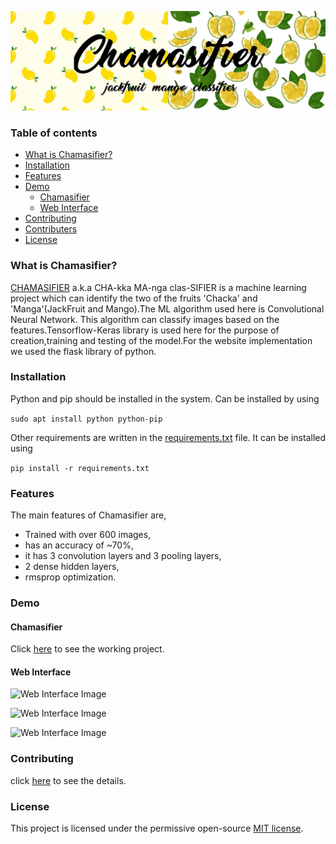 ![Chamasifier](pictures/header.png)

### Table of contents

<!--ts-->

-   [What is Chamasifier?](#what-is-Chamasifier?)
-   [Installation](#installation)
-   [Features](#features)
-   [Demo](#demo)
    -   [Chamasifier](#chamasifier)
    -   [Web Interface](#web-interface)
-   [Contributing](#contributing)
-   [Contributers](#contributers)
-   [License](#license)
<!--te-->

### What is Chamasifier?

[CHAMASIFIER](http://ec2-3-17-203-44.us-east-2.compute.amazonaws.com:8080/) a.k.a CHA-kka MA-nga clas-SIFIER is a machine learning project which can identify the two of the fruits 'Chacka' and 'Manga'(JackFruit and Mango).The ML algorithm used here is Convolutional Neural Network. This algorithm can classify images based on the features.Tensorflow-Keras library is used here for the purpose of creation,training and testing of the model.For the website implementation we used the flask library of python.

### Installation

Python and pip should be installed in the system.
Can be installed by using

```sudo apt install python python-pip```

Other requirements are written in the [requirements.txt](requirements.txt) file.
It can be installed using 

```pip install -r requirements.txt```


### Features

The main features of Chamasifier are,

-   Trained with over 600 images,
-   has an accuracy of ~70%,
-   it has 3 convolution layers and 3 pooling layers,
-   2 dense hidden layers,
-   rmsprop optimization.

### Demo

#### Chamasifier

Click [here](http://ec2-3-17-203-44.us-east-2.compute.amazonaws.com:8080/) to see the working project.

#### Web Interface

![Web Interface Image](pictures/web1.png)

![Web Interface Image](pictures/web2.png)

![Web Interface Image](pictures/web3.png)

### Contributing

click [here](contributing.md) to see the details.



### License

This project is licensed under the permissive open-source [MIT license](LICENSE).
